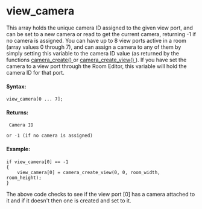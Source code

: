 # view_camera

This array holds the unique camera ID assigned to the given view port,
and can be set to a new camera or read to get the current camera,
returning -1 if no camera is assigned. You can have up to 8 view ports
active in a room (array values 0 through 7), and can assign a camera to
any of them by simply setting this variable to the camera ID value (as
returned by the functions [ camera_create() ](camera_create) or [
camera_create_view() ](camera_create_view) ). If you have set the
camera to a view port through the Room Editor, this variable will hold
the camera ID for that port.

#### Syntax:

``` gml
view_camera[0 ... 7];
```

#### Returns:

``` gml
 Camera ID

or -1 (if no camera is assigned)
```

#### Example:

``` gml
if view_camera[0] == -1
{
    view_camera[0] = camera_create_view(0, 0, room_width, room_height);
}
```

The above code checks to see if the view port \[0\] has a camera
attached to it and if it doesn't then one is created and set to it.

